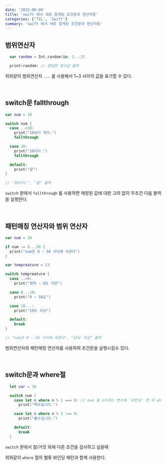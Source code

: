 ```yaml
---
date: '2022-08-06'
title: 'swift 에서 새로 알게된 조건문과 연산자등'
categories: ['TIL', 'Swift']
summary: 'swift 에서 새로 알게된 조건문과 연산자등'
---
```


## 범위연산자

```swift
  var random = Int.random(in: 1...3)

  print(random) // 랜덤한 정수값 출력
```

위와같이 범위연산자 `...` 를 사용해서 1~3 사이의 값을 표기할 수 있다.

<br/>

## switch문 fallthrough

```swift
var num = 10

switch num {
  case ..<10:
    print("10보다 작다.")
    fallthrough

  case 10:
    print("10이다.")
    fallthrough

  default:
    print("끝")
}

// "10이다.", "끝" 출력
```

`switch` 문에서 `fallthrough` 를 사용하면 매칭된 값에 대한 고려 없이 무조건 다음 블럭을 실행한다.

<br/>

## 패턴매칭 연산자와 범위 연산자

```swift
var num = 30

if num ~= 0...50 {
  print("num은 0 ~ 50 사이에 속한다")
}

var tempreature = 23

switch tempreature {
  case ..<0:
    print("영하 ~ 0도 미만")

  case 0...18:
    print("0 ~ 18도")

  case 18...:
    print("19도 이상")

  default:
    break
}

// "num은 0 ~ 50 사이에 속한다", "19도 이상" 출력
```

범위연산자와 패턴매칭 연산자를 사용하여 조건문을 실행시킬수 있다.

<br/>

## switch문과 where절

```swift
  let var = 10

  switch num {
    case let n where n % 2 === 0: // num 을 n이라는 변수에 '바인딩' 한 뒤 where절로 조건을 확인
      print("짝수입니다.")

    case let n where n % 2 !== 0:
      print("홀수입니다.")

    default:
      break
  }
```

`switch` 문에서 참/거짓 외에 다른 조건을 검사하고 싶을때

위와같이 `where` 절의 밸류 바인딩 패턴과 함께 사용한다.
